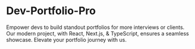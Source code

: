 # Dev-Portfolio-Pro
Empower devs to build standout portfolios for more interviews or clients. Our modern project, with React, Next.js, &amp; TypeScript, ensures a seamless showcase. Elevate your portfolio journey with us.
